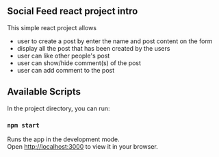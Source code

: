 ## Social Feed react project intro

This simple react project allows

- user to create a post by enter the name and post content on the form  
- display all the post that has been created by the users
- user can like other people's post
- user can show/hide comment(s) of the post
- user can add comment to the post

## Available Scripts

In the project directory, you can run:

### `npm start`

Runs the app in the development mode.\
Open [http://localhost:3000](http://localhost:3000) to view it in your browser.
